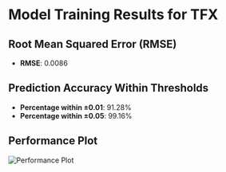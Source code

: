 # Model Training Results for TFX

## Root Mean Squared Error (RMSE)
- **RMSE**: 0.0086

## Prediction Accuracy Within Thresholds
- **Percentage within ±0.01**: 91.28%
- **Percentage within ±0.05**: 99.16%

## Performance Plot
![Performance Plot](../imgs/TFX.png)
